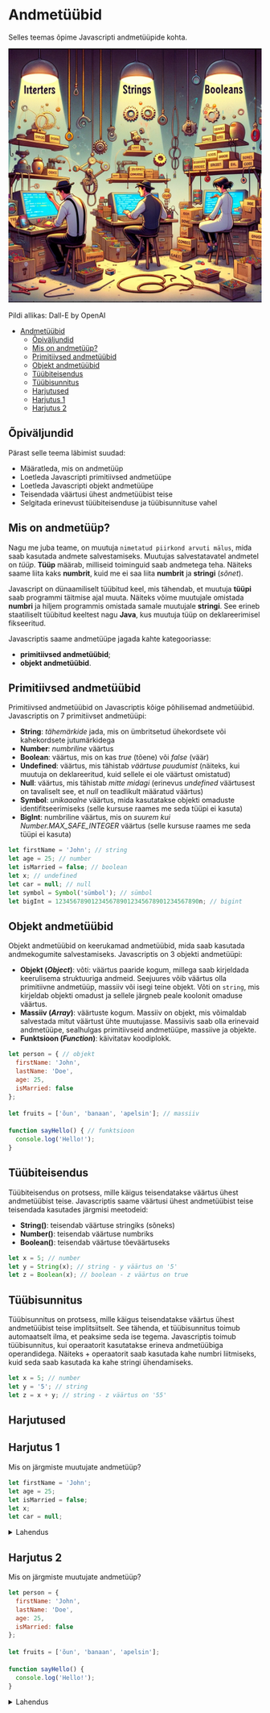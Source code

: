 # Andmetüübid

Selles teemas õpime Javascripti andmetüüpide kohta.

![Andmetüübid](Data-Types.webp)

Pildi allikas: Dall-E by OpenAI

- [Andmetüübid](#andmetüübid)
  - [Õpiväljundid](#õpiväljundid)
  - [Mis on andmetüüp?](#mis-on-andmetüüp)
  - [Primitiivsed andmetüübid](#primitiivsed-andmetüübid)
  - [Objekt andmetüübid](#objekt-andmetüübid)
  - [Tüübiteisendus](#tüübiteisendus)
  - [Tüübisunnitus](#tüübisunnitus)
  - [Harjutused](#harjutused)
  - [Harjutus 1](#harjutus-1)
  - [Harjutus 2](#harjutus-2)

## Õpiväljundid

Pärast selle teema läbimist suudad:
- Määratleda, mis on andmetüüp
- Loetleda Javascripti primitiivsed andmetüüpe
- Loetleda Javascripti objekt andmetüüpe
- Teisendada väärtusi ühest andmetüübist teise
- Selgitada erinevust tüübiteisenduse ja tüübisunnituse vahel

## Mis on andmetüüp?

Nagu me juba teame, on muutuja `nimetatud piirkond arvuti mälus`, mida saab kasutada andmete salvestamiseks. Muutujas salvestatavatel andmetel on *tüüp*. **Tüüp** määrab, milliseid toiminguid saab andmetega teha. Näiteks saame liita kaks **numbrit**, kuid me ei saa liita **numbrit** ja **stringi** (*sõnet*).

Javascript on dünaamiliselt tüübitud keel, mis tähendab, et muutuja **tüüpi** saab programmi täitmise ajal muuta. Näiteks võime muutujale omistada **numbri** ja hiljem programmis omistada samale muutujale **stringi**. See erineb staatiliselt tüübitud keeltest nagu **Java**, kus muutuja tüüp on deklareerimisel fikseeritud.

Javascriptis saame andmetüüpe jagada kahte kategooriasse: 
- **primitiivsed andmetüübid**;
- **objekt andmetüübid**.

## Primitiivsed andmetüübid

Primitiivsed andmetüübid on Javascriptis kõige põhilisemad andmetüübid. Javascriptis on 7 primitiivset andmetüüpi:

- **String**: *tähemärkide* jada, mis on ümbritsetud ühekordsete või kahekordsete jutumärkidega
- **Number**: *numbriline* väärtus
- **Boolean**: väärtus, mis on kas *true* (tõene) või *false* (väär)
- **Undefined**: väärtus, mis tähistab *väärtuse puudumist* (näiteks, kui muutuja on deklareeritud, kuid sellele ei ole väärtust omistatud)
- **Null**: väärtus, mis tähistab *mitte midagi* (erinevus *undefined* väärtusest on tavaliselt see, et *null* on teadlikult määratud väärtus)
- **Symbol**: *unikaaalne* väärtus, mida kasutatakse objekti omaduste identifitseerimiseks (selle kursuse raames me seda tüüpi ei kasuta)
- **BigInt**: numbriline väärtus, mis on *suurem kui Number.MAX_SAFE_INTEGER* väärtus (selle kursuse raames me seda tüüpi ei kasuta)

```javascript
let firstName = 'John'; // string
let age = 25; // number
let isMarried = false; // boolean
let x; // undefined
let car = null; // null
let symbol = Symbol('sümbol'); // sümbol
let bigInt = 1234567890123456789012345678901234567890n; // bigint
```

## Objekt andmetüübid

Objekt andmetüübid on keerukamad andmetüübid, mida saab kasutada andmekogumite salvestamiseks. Javascriptis on 3 objekti andmetüüpi:

- **Objekt (*Object*)**: võti: väärtus paaride kogum, millega saab kirjeldada keerulisema struktuuriga andmeid. Seejuures võib väärtus olla primitiivne andmetüüp, massiiv või isegi teine objekt. Võti on `string`, mis kirjeldab objekti omadust ja sellele järgneb peale koolonit omaduse väärtus.
- **Massiiv (*Array*)**: väärtuste kogum. Massiiv on objekt, mis võimaldab salvestada mitut väärtust ühte muutujasse. Massiivis saab olla erinevaid andmetüüpe, sealhulgas primitiivseid andmetüüpe, massiive ja objekte.
- **Funktsioon (*Function*)**: käivitatav koodiplokk.

```js
let person = { // objekt
  firstName: 'John',
  lastName: 'Doe',
  age: 25,
  isMarried: false
};

let fruits = ['õun', 'banaan', 'apelsin']; // massiiv

function sayHello() { // funktsioon
  console.log('Hello!');
}
```

## Tüübiteisendus

Tüübiteisendus on protsess, mille käigus teisendatakse väärtus ühest andmetüübist teise. Javascriptis saame väärtusi ühest andmetüübist teise teisendada kasutades järgmisi meetodeid:

- **String()**: teisendab väärtuse stringiks (sõneks)
- **Number()**: teisendab väärtuse numbriks
- **Boolean()**: teisendab väärtuse tõeväärtuseks

```js
let x = 5; // number
let y = String(x); // string - y väärtus on '5'
let z = Boolean(x); // boolean - z väärtus on true
```

## Tüübisunnitus

Tüübisunnitus on protsess, mille käigus teisendatakse väärtus ühest andmetüübist teise implitsiitselt. See tähenda, et tüübisunnitus toimub automaatselt ilma, et peaksime seda ise tegema. Javascriptis toimub tüübisunnitus, kui operaatorit kasutatakse erineva andmetüübiga operandidega. Näiteks + operaatorit saab kasutada kahe numbri liitmiseks, kuid seda saab kasutada ka kahe stringi ühendamiseks.

```js
let x = 5; // number
let y = '5'; // string
let z = x + y; // string - z väärtus on '55'
```

## Harjutused

## Harjutus 1

Mis on järgmiste muutujate andmetüüp?

```js
let firstName = 'John';
let age = 25;
let isMarried = false;
let x;
let car = null;
```
<details>
<summary>Lahendus</summary>

- `firstName` on string (sõne)
- `age` on number
- `isMarried` on boolean
- `x` on undefined
- `car` on null

</details>

## Harjutus 2

Mis on järgmiste muutujate andmetüüp?

```js
let person = {
  firstName: 'John',
  lastName: 'Doe',
  age: 25,
  isMarried: false
};

let fruits = ['õun', 'banaan', 'apelsin'];

function sayHello() {
  console.log('Hello!');
}
```

<details>
<summary>Lahendus</summary>

- `person` on objekt
- `firstName`, `lastName`, `age` ja `isMarried` on `person` objekti omadused
  - `firstName` ja `lastName` on stringid
  - `age` on number
  - `isMarried` on boolean
- `fruits` on massiiv
- `õun`, `banaan` ja `apelsin` on `fruits` massiivi elemendid
  - `õun`, `banaan` ja `apelsin` on stringid
- `sayHello` on funktsioon

</details>
